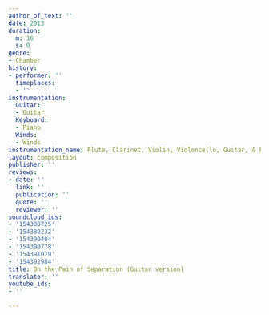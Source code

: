 ```yaml
---
author_of_text: ''
date: 2013
duration:
  m: 16
  s: 0
genre:
- Chamber
history:
- performer: ''
  timeplaces:
  - ''
instrumentation:
  Guitar:
  - Guitar
  Keyboard:
  - Piano
  Winds:
  - Winds
instrumentation_name: Flute, Clarinet, Violin, Violoncello, Guitar, & Piano
layout: composition
publisher: ''
reviews:
- date: ''
  link: ''
  publication: ''
  quote: ''
  reviewer: ''
soundcloud_ids:
- '154388725'
- '154389232'
- '154390404'
- '154390778'
- '154391079'
- '154392984'
title: On the Pain of Separation (Guitar version)
translator: ''
youtube_ids:
- ''

---
```

